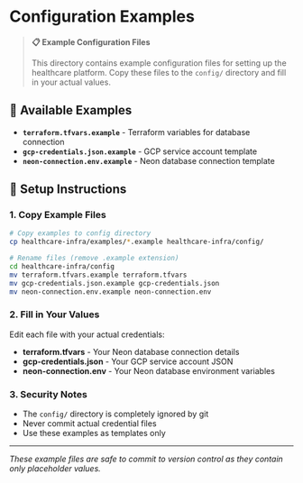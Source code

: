 # Configuration Examples

> **📋 Example Configuration Files**
>
> This directory contains example configuration files for setting up the healthcare platform.
> Copy these files to the `config/` directory and fill in your actual values.

## 📁 **Available Examples**

- **`terraform.tfvars.example`** - Terraform variables for database connection
- **`gcp-credentials.json.example`** - GCP service account template
- **`neon-connection.env.example`** - Neon database connection template

## 🚀 **Setup Instructions**

### **1. Copy Example Files**
```bash
# Copy examples to config directory
cp healthcare-infra/examples/*.example healthcare-infra/config/

# Rename files (remove .example extension)
cd healthcare-infra/config
mv terraform.tfvars.example terraform.tfvars
mv gcp-credentials.json.example gcp-credentials.json
mv neon-connection.env.example neon-connection.env
```

### **2. Fill in Your Values**
Edit each file with your actual credentials:
- **terraform.tfvars** - Your Neon database connection details
- **gcp-credentials.json** - Your GCP service account JSON
- **neon-connection.env** - Your Neon database environment variables

### **3. Security Notes**
- The `config/` directory is completely ignored by git
- Never commit actual credential files
- Use these examples as templates only

---

*These example files are safe to commit to version control as they contain only placeholder values.*
